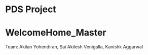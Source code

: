 # PDS Project
# WelcomeHome_Master
Team:
Akilan Yohendiran,
Sai Akilesh Venigalla,
Kanishk Aggarwal
